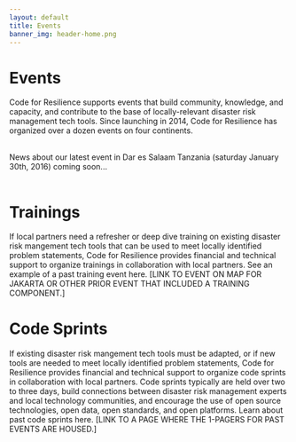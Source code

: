 ```yaml
---
layout: default
title: Events
banner_img: header-home.png
---
```


Events
==========================
Code for Resilience supports events that build community, knowledge, and capacity, and contribute to the base of locally-relevant disaster risk management tech tools. Since launching in 2014, Code for Resilience has organized over a dozen events on four continents. <br/><br/>

News about our latest event in Dar es Salaam Tanzania (saturday January 30th, 2016) coming soon...<br/><br/>

Trainings
==========================
If local partners need a refresher or deep dive training on existing disaster risk mangement tech tools that can be used to meet locally identified problem statements, Code for Resilience provides financial and technical support to organize trainings in collaboration with local partners. See an example of a past training event here. [LINK TO EVENT ON MAP FOR JAKARTA OR OTHER PRIOR EVENT THAT INCLUDED A TRAINING COMPONENT.]


Code Sprints
==========================
If existing disaster risk mangement tech tools must be adapted, or if new tools are needed to meet locally identified problem statements, Code for Resilience provides financial and technical support to organize code sprints in collaboration with local partners. Code sprints typically are held over two to three days, build connections between disaster risk management experts and local technology communities, and encourage the use of open source technologies, open data, open standards, and open platforms. Learn about past code sprints here. [LINK TO A PAGE WHERE THE 1-PAGERS FOR PAST EVENTS ARE HOUSED.]
